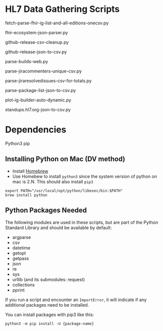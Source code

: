# HL7 Data Gathering Scripts


fetch-parse-fhir-ig-list-and-all-editions-onecsv.py

fhir-ecosystem-json-parser.py

github-release-csv-cleanup.py

github-release-json-to-csv.py

parse-builds-web.py

parse-jiracommenters-unique-csv.py

parse-jiraresolvedissues-csv-for-totals.py

parse-package-list-json-to-csv.py

plot-ig-builder-auto-dynamic.py

standups.hl7.org-json-to-csv.py

# Dependencies
Python3
pip

## Installing Python on Mac (DV method)
- Install [Homebrew](https://brew.sh/)
- Use Homebew to install `python3` since the system version of python on mac is 2.N. This should also install `pip3`
```
export PATH="/usr/local/opt/python/libexec/bin:$PATH"
brew install python
```

## Python Packages Needed

The following modules are used in these scripts, but are part of the Python Standard Library and should be available by default:

- argparse
- csv
- datetime
- getopt
- getpass
- json
- re
- sys
- urllib (and its submodules: request)
- collections
- pprint

If you run a script and encounter an `ImportError`, it will indicate if any additional packages need to be installed. 

You can install packages with pip3 like this:

```
python3 -m pip install -U {package-name}
```

